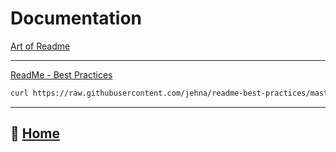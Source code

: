 # Documentation

[Art of Readme](https://github.com/hackergrrl/art-of-readme)

_____

[ReadMe - Best Practices](https://github.com/jehna/readme-best-practices)

``` bash
curl https://raw.githubusercontent.com/jehna/readme-best-practices/master/README-default.md > README.md

```

_____

## 🏡 [**Home**](https://mistidinzy.github.io/ReadingNotes/)
